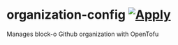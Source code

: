 # organization-config [![Apply](https://github.com/block-o/organization-config/actions/workflows/apply.yml/badge.svg)](https://github.com/block-o/organization-config/actions/workflows/apply.yml)

Manages block-o Github organization with OpenTofu
